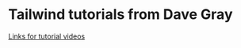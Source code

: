 # Tailwind tutorials from Dave Gray

[Links for tutorial videos](https://www.youtube.com/watch?v=lCxcTsOHrjo)
